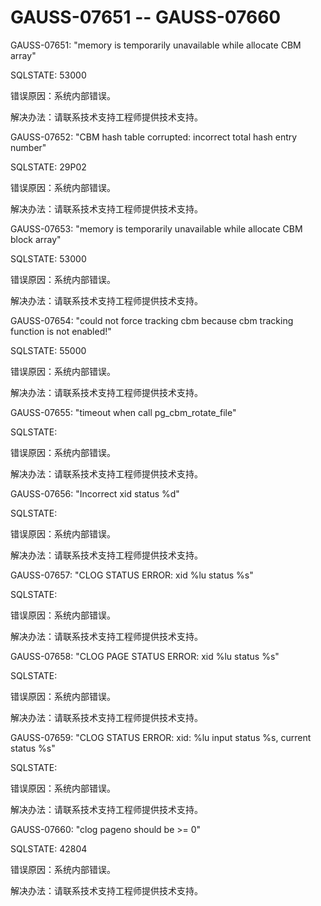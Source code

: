 # GAUSS-07651 -- GAUSS-07660<a name="ZH-CN_TOPIC_0000001091226491"></a>

GAUSS-07651: "memory is temporarily unavailable while allocate CBM array"

SQLSTATE: 53000

错误原因：系统内部错误。

解决办法：请联系技术支持工程师提供技术支持。

GAUSS-07652: "CBM hash table corrupted: incorrect total hash entry number"

SQLSTATE: 29P02

错误原因：系统内部错误。

解决办法：请联系技术支持工程师提供技术支持。

GAUSS-07653: "memory is temporarily unavailable while allocate CBM block array"

SQLSTATE: 53000

错误原因：系统内部错误。

解决办法：请联系技术支持工程师提供技术支持。

GAUSS-07654: "could not force tracking cbm because cbm tracking function is not enabled!"

SQLSTATE: 55000

错误原因：系统内部错误。

解决办法：请联系技术支持工程师提供技术支持。

GAUSS-07655: "timeout when call pg\_cbm\_rotate\_file"

SQLSTATE:

错误原因：系统内部错误。

解决办法：请联系技术支持工程师提供技术支持。

GAUSS-07656: "Incorrect xid status %d"

SQLSTATE:

错误原因：系统内部错误。

解决办法：请联系技术支持工程师提供技术支持。

GAUSS-07657: "CLOG STATUS ERROR: xid %lu status %s"

SQLSTATE:

错误原因：系统内部错误。

解决办法：请联系技术支持工程师提供技术支持。

GAUSS-07658: "CLOG PAGE STATUS ERROR: xid %lu status %s"

SQLSTATE:

错误原因：系统内部错误。

解决办法：请联系技术支持工程师提供技术支持。

GAUSS-07659: "CLOG STATUS ERROR: xid: %lu input status %s, current status %s"

SQLSTATE:

错误原因：系统内部错误。

解决办法：请联系技术支持工程师提供技术支持。

GAUSS-07660: "clog pageno should be \>= 0"

SQLSTATE: 42804

错误原因：系统内部错误。

解决办法：请联系技术支持工程师提供技术支持。

